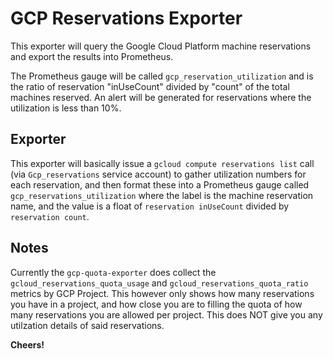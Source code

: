 # GCP Reservations Exporter

This exporter will query the Google Cloud Platform machine reservations and export the results into Prometheus.

The Prometheus gauge will be called `gcp_reservation_utilization` and is the ratio of reservation "inUseCount"
divided by "count" of the total machines reserved.  An alert will be generated for reservations where the utilization
is less than 10%.

## Exporter

This exporter will basically issue a `gcloud compute reservations list` call (via `Gcp_reservations` service account) to
gather utilization numbers for each reservation, and then format these into a Prometheus gauge called `gcp_reservations_utilization`
where the label is the machine reservation name, and the value is a float of `reservation inUseCount` divided by `reservation count`.

## Notes

Currently the `gcp-quota-exporter` does collect the `gcloud_reservations_quota_usage` and `gcloud_reservations_quota_ratio` metrics
by GCP Project.  This however only shows how many reservations you have in a project, and how close you are to filling the
quota of how many reservations you are allowed per project.  This does NOT give you any utilzation details of said reservations.

**Cheers!**
